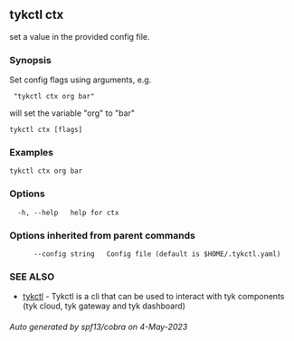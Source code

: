 ## tykctl ctx

set a value in the provided config file.

### Synopsis

Set config flags using arguments, e.g.
		
     "tykctl ctx org bar"
	
will set the variable "org" to "bar"


```
tykctl ctx [flags]
```

### Examples

```
tykctl ctx org bar
```

### Options

```
  -h, --help   help for ctx
```

### Options inherited from parent commands

```
      --config string   Config file (default is $HOME/.tykctl.yaml)
```

### SEE ALSO

* [tykctl](tykctl.md)	 - Tykctl is a cli that can be used to interact with tyk components (tyk cloud, tyk gateway and tyk dashboard)

###### Auto generated by spf13/cobra on 4-May-2023
